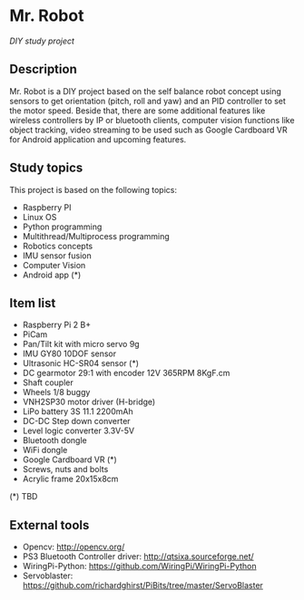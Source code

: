 # Mr. Robot
_DIY study project_

## Description
Mr. Robot is a DIY project based on the self balance robot concept using sensors to get orientation (pitch, roll and yaw) and an PID controller to set the motor speed. Beside that, there are some additional features like wireless controllers by IP or bluetooth clients, computer vision functions like object tracking, video streaming to be used such as Google Cardboard VR for Android application and upcoming features.

## Study topics
This project is based on the following topics:
* Raspberry PI     
* Linux OS
* Python programming
* Multithread/Multiprocess programming
* Robotics concepts
* IMU sensor fusion
* Computer Vision
* Android app (*)

## Item list
* Raspberry Pi 2 B+
* PiCam
* Pan/Tilt kit with micro servo 9g
* IMU GY80 10DOF sensor
* Ultrasonic HC-SR04 sensor (*)
* DC gearmotor 29:1 with encoder 12V 365RPM 8KgF.cm 
* Shaft coupler
* Wheels 1/8 buggy
* VNH2SP30 motor driver (H-bridge)
* LiPo battery 3S 11.1 2200mAh
* DC-DC Step down converter
* Level logic converter 3.3V-5V
* Bluetooth dongle
* WiFi dongle   
* Google Cardboard VR (*)
* Screws, nuts and bolts
* Acrylic frame 20x15x8cm

(*) TBD 

## External tools
* Opencv: http://opencv.org/
* PS3 Bluetooth Controller driver: http://qtsixa.sourceforge.net/
* WiringPi-Python: https://github.com/WiringPi/WiringPi-Python
* Servoblaster: https://github.com/richardghirst/PiBits/tree/master/ServoBlaster
